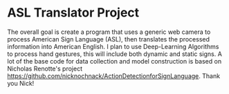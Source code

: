 # ASL Translator Project
 The overall goal is create a program that uses a generic web camera to process American Sign Language (ASL), then translates the processed information into American English. I plan to use Deep-Learning Algorithms to process hand gestures, this will include both dynamic and static signs. A lot of the base code for data collection and model construction is based on Nicholas Renotte's project https://github.com/nicknochnack/ActionDetectionforSignLanguage. Thank you Nick!
